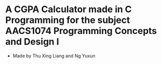 # A CGPA Calculator made in C Programming for the subject AACS1074 Programming Concepts and Design I
- Made by Thu Xing Liang and Ng Yuxun
